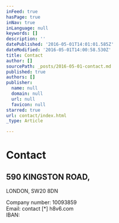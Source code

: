 ```yaml
---
inFeed: true
hasPage: true
inNav: true
inLanguage: null
keywords: []
description: ''
datePublished: '2016-05-01T14:01:01.585Z'
dateModified: '2016-05-01T14:00:58.530Z'
title: Contact
author: []
sourcePath: _posts/2016-05-01-contact.md
published: true
authors: []
publisher:
  name: null
  domain: null
  url: null
  favicon: null
starred: true
url: contact/index.html
_type: Article

---
```

# Contact

## 590 KINGSTON ROAD,   
LONDON, SW20 8DN

Company number: 10093859  
Email: contact \[\*\] h8v6.com  
IBAN: